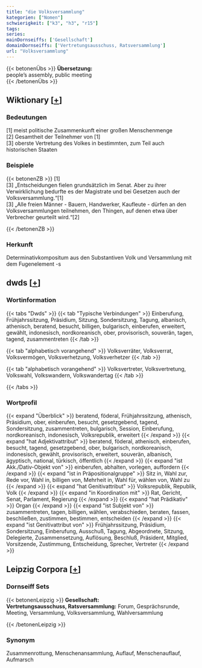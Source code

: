 ```yaml
---
title: "die Volksversammlung"
kategorien: ["Nomen"]
schwierigkeit: ["k3", "h3", "r15"]
tags:
series:
mainDornseiffs: ['Gesellschaft']
domainDornseiffs: ['Vertretungsausschuss, Ratsversammlung']
url: "Volksversammlung"
---
```


{{< betonenÜbs >}}
**Übersetzung:**  
people’s assembly, public meeting  
{{< /betonenÜbs >}}

## Wiktionary [[+](https://de.wiktionary.org/wiki/Volksversammlung)]

### Bedeutungen
[1] meist politische Zusammenkunft einer großen Menschenmenge  
[2] Gesamtheit der Teilnehmer von [1]  
[3] oberste Vertretung des Volkes in bestimmten, zum Teil auch historischen Staaten  

### Beispiele
{{< betonenZB >}}
[1]  
[3] „Entscheidungen fielen grundsätzlich im Senat. Aber zu ihrer Verwirklichung bedurfte es der Magistrate und bei Gesetzen auch der Volksversammlung.“[1]  
[3] „Alle freien Männer - Bauern, Handwerker, Kaufleute - dürfen an den Volksversammlungen teilnehmen, den Thingen, auf denen etwa über Verbrecher geurteilt wird.“[2]  

{{< /betonenZB >}}
### Herkunft
Determinativkompositum aus den Substantiven Volk und Versammlung mit dem Fugenelement -s  



## dwds [[+](https://www.dwds.de/wb/Volksversammlung)]

### Wortinformation
{{< tabs "Dwds" >}}
{{< tab "Typische Verbindungen" >}}
Einberufung, Frühjahrssitzung, Präsidium, Sitzung, Sondersitzung, Tagung, albanisch, athenisch, beratend, besucht, billigen, bulgarisch, einberufen, erweitert, gewählt, indonesisch, nordkoreanisch, ober, provisorisch, souverän, tagen, tagend, zusammentreten
{{< /tab >}}

{{< tab "alphabetisch vorangehend" >}}
Volksverräter, Volksverrat, Volksvermögen, Volksverhetzung, Volksverhetzer
{{< /tab >}}

{{< tab "alphabetisch vorangehend" >}}
Volksvertreter, Volksvertretung, Volkswahl, Volkswandern, Volkswandertag
{{< /tab >}}

{{< /tabs >}}

### Wortprofil
{{< expand "Überblick" >}} beratend, föderal, Frühjahrssitzung, athenisch, Präsidium, ober, einberufen, besucht, gesetzgebend, tagend, Sondersitzung, zusammentreten, bulgarisch, Session, Einberufung, nordkoreanisch, indonesisch, Volksrepublik, erweitert {{< /expand >}}
{{< expand "hat Adjektivattribut" >}} beratend, föderal, athenisch, einberufen, besucht, tagend, gesetzgebend, ober, bulgarisch, nordkoreanisch, indonesisch, gewählt, provisorisch, erweitert, souverän, albanisch, ägyptisch, national, türkisch, öffentlich {{< /expand >}}
{{< expand "ist Akk./Dativ-Objekt von" >}} einberufen, abhalten, vorlegen, auffordern {{< /expand >}}
{{< expand "ist in Präpositionalgruppe" >}} Sitz in, Wahl zur, Rede vor, Wahl in, billigen von, Mehrheit in, Wahl für, wählen von, Wahl zu {{< /expand >}}
{{< expand "hat Genitivattribut" >}} Volksrepublik, Republik, Volk {{< /expand >}}
{{< expand "in Koordination mit" >}} Rat, Gericht, Senat, Parlament, Regierung {{< /expand >}}
{{< expand "hat Prädikativ" >}} Organ {{< /expand >}}
{{< expand "ist Subjekt von" >}} zusammentreten, tagen, billigen, wählen, verabschieden, beraten, fassen, beschließen, zustimmen, bestimmen, entscheiden {{< /expand >}}
{{< expand "ist Genitivattribut von" >}} Frühjahrssitzung, Präsidium, Sondersitzung, Einberufung, Ausschuß, Tagung, Abgeordnete, Sitzung, Delegierte, Zusammensetzung, Auflösung, Beschluß, Präsident, Mitglied, Vorsitzende, Zustimmung, Entscheidung, Sprecher, Vertreter {{< /expand >}}

## Leipzig Corpora [[+](https://corpora.uni-leipzig.de/en/res?word=Volksversammlung&corpusId=deu_newscrawl-public_2018)]

### Dornseiff Sets
{{< betonenLeipzig >}}
**Gesellschaft:**  
**Vertretungsausschuss, Ratsversammlung:** Forum, Gesprächsrunde, Meeting, Versammlung, Volksversammlung, Wahlversammlung  

{{< /betonenLeipzig >}}

### Synonym
Zusammenrottung, Menschenansammlung, Auflauf, Menschenauflauf, Aufmarsch

